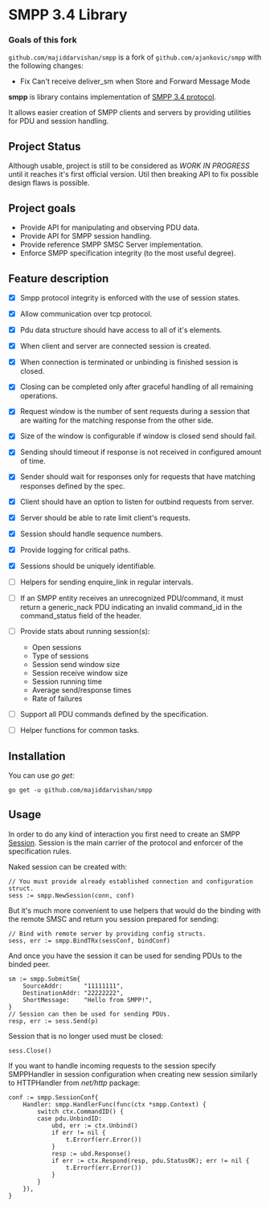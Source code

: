 # SMPP 3.4 Library

### Goals of this fork

`github.com/majiddarvishan/smpp` is a fork of `github.com/ajankovic/smpp` with the following changes:

- Fix Can't receive deliver_sm when Store and Forward Message Mode

**smpp** is library contains implementation of [SMPP 3.4 protocol](http://opensmpp.org/specs/smppv34_gsmumts_ig_v10.pdf).

It allows easier creation of SMPP clients and servers by providing utilities for PDU and session handling.

## Project Status

Although usable, project is still to be considered as _WORK IN PROGRESS_ until it reaches it's first official version. Util then breaking API to fix possible design flaws is possible.

## Project goals

- Provide API for manipulating and observing PDU data.
- Provide API for SMPP session handling.
- Provide reference SMPP SMSC Server implementation.
- Enforce SMPP specification integrity (to the most useful degree).

## Feature description

- [x] Smpp protocol integrity is enforced with the use of session states.
- [x] Allow communication over tcp protocol.
- [x] Pdu data structure should have access to all of it's elements.
- [x] When client and server are connected session is created.
- [x] When connection is terminated or unbinding is finished session is closed.
- [x] Closing can be completed only after graceful handling of all remaining operations.
- [x] Request window is the number of sent requests during a session that are waiting for the matching response from the other side.
- [x] Size of the window is configurable if window is closed send should fail.
- [x] Sending should timeout if response is not received in configured amount of time.
- [x] Sender should wait for responses only for requests that have matching responses defined by the spec.
- [x] Client should have an option to listen for outbind requests from server.
- [x] Server should be able to rate limit client's requests.
- [x] Session should handle sequence numbers.
- [x] Provide logging for critical paths.
- [x] Sessions should be uniquely identifiable.
- [ ] Helpers for sending enquire_link in regular intervals.
- [ ] If an SMPP entity receives an unrecognized PDU/command, it must return a generic_nack PDU indicating an invalid command_id in the command_status field of the header.
- [ ] Provide stats about running session(s):

  - Open sessions
  - Type of sessions
  - Session send window size
  - Session receive window size
  - Session running time
  - Average send/response times
  - Rate of failures

- [ ] Support all PDU commands defined by the specification.
- [ ] Helper functions for common tasks.

## Installation

You can use _go get_:

    go get -u github.com/majiddarvishan/smpp

## Usage

In order to do any kind of interaction you first need to create an SMPP [Session](https://godoc.org/github.com/majiddarvishan/smpp#Session). Session is the main carrier of the protocol and enforcer of the specification rules.

Naked session can be created with:

    // You must provide already established connection and configuration struct.
    sess := smpp.NewSession(conn, conf)

But it's much more convenient to use helpers that would do the binding with the remote SMSC and return you session prepared for sending:

    // Bind with remote server by providing config structs.
    sess, err := smpp.BindTRx(sessConf, bindConf)

And once you have the session it can be used for sending PDUs to the binded peer.

    sm := smpp.SubmitSm{
        SourceAddr:      "11111111",
        DestinationAddr: "22222222",
        ShortMessage:    "Hello from SMPP!",
    }
    // Session can then be used for sending PDUs.
    resp, err := sess.Send(p)

Session that is no longer used must be closed:

    sess.Close()

If you want to handle incoming requests to the session specify SMPPHandler in session configuration when creating new session similarly to HTTPHandler from _net/http_ package:

    conf := smpp.SessionConf{
        Handler: smpp.HandlerFunc(func(ctx *smpp.Context) {
            switch ctx.CommandID() {
            case pdu.UnbindID:
                ubd, err := ctx.Unbind()
                if err != nil {
                    t.Errorf(err.Error())
                }
                resp := ubd.Response()
                if err := ctx.Respond(resp, pdu.StatusOK); err != nil {
                    t.Errorf(err.Error())
                }
            }
        }),
    }

